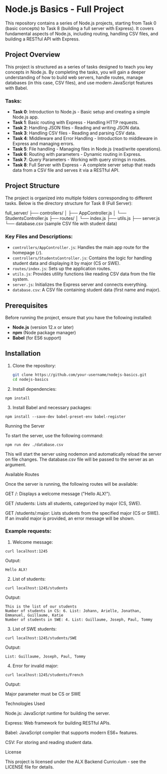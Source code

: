 # Node.js Basics - Full Project

This repository contains a series of Node.js projects, starting from Task 0 (basic concepts) to Task 8 (building a full server with Express). It covers fundamental aspects of Node.js, including routing, handling CSV files, and building a RESTful API with Express.

## Project Overview

This project is structured as a series of tasks designed to teach you key concepts in Node.js. By completing the tasks, you will gain a deeper understanding of how to build web servers, handle routes, manage databases (in this case, CSV files), and use modern JavaScript features with Babel.

### Tasks:
- **Task 0**: Introduction to Node.js - Basic setup and creating a simple Node.js app.
- **Task 1**: Basic routing with Express - Handling HTTP requests.
- **Task 2**: Handling JSON files - Reading and writing JSON data.
- **Task 3**: Handling CSV files - Reading and parsing CSV data.
- **Task 4**: Middleware and Error Handling - Introduction to middleware in Express and managing errors.
- **Task 5**: File handling - Managing files in Node.js (read/write operations).
- **Task 6**: Routing with parameters - Dynamic routing in Express.
- **Task 7**: Query Parameters - Working with query strings in routes.
- **Task 8**: Full Server with Express - A complete server setup that reads data from a CSV file and serves it via a RESTful API.

## Project Structure

The project is organized into multiple folders corresponding to different tasks. Below is the directory structure for Task 8 (Full Server):

full_server/ ├── controllers/ │   ├── AppController.js │   └── StudentsController.js ├── routes/ │   └── index.js ├── utils.js ├── server.js └── database.csv (sample CSV file with student data)

### Key Files and Descriptions:

- `controllers/AppController.js`: Handles the main app route for the homepage (`/`).
- `controllers/StudentsController.js`: Contains the logic for handling student data and displaying it by major (CS or SWE).
- `routes/index.js`: Sets up the application routes.
- `utils.js`: Provides utility functions like reading CSV data from the file system.
- `server.js`: Initializes the Express server and connects everything.
- `database.csv`: A CSV file containing student data (first name and major).

## Prerequisites

Before running the project, ensure that you have the following installed:

- **Node.js** (version 12.x or later)
- **npm** (Node package manager)
- **Babel** (for ES6 support)

## Installation

1. Clone the repository:

   ```bash
   git clone https://github.com/your-username/nodejs-basics.git
   cd nodejs-basics
   ```

2. Install dependencies:
```
npm install
```

3. Install Babel and necessary packages:
```
npm install --save-dev babel-preset-env babel-register
```


Running the Server

To start the server, use the following command:
```
npm run dev ./database.csv
```

This will start the server using nodemon and automatically reload the server on file changes. The database.csv file will be passed to the server as an argument.

Available Routes

Once the server is running, the following routes will be available:

GET /: Displays a welcome message ("Hello ALX!").

GET /students: Lists all students, categorized by major (CS, SWE).

GET /students/:major: Lists students from the specified major (CS or SWE). If an invalid major is provided, an error message will be shown.


### Example requests:

1. Welcome message:
```
curl localhost:1245
```

Output:
```
Hello ALX!
```

2. List of students:
```
curl localhost:1245/students
```

Output:
```
This is the list of our students
Number of students in CS: 6. List: Johann, Arielle, Jonathan, Emmanuel, Guillaume, Katie
Number of students in SWE: 4. List: Guillaume, Joseph, Paul, Tommy
```

3. List of SWE students:
```
curl localhost:1245/students/SWE
```

Output:
```
List: Guillaume, Joseph, Paul, Tommy
```

4. Error for invalid major:
```
curl localhost:1245/students/French
```

Output:

Major parameter must be CS or SWE



Technologies Used

Node.js: JavaScript runtime for building the server.

Express: Web framework for building RESTful APIs.

Babel: JavaScript compiler that supports modern ES6+ features.

CSV: For storing and reading student data.


License

This project is licensed under the ALX Backend Curriculum - see the LICENSE file for details.
